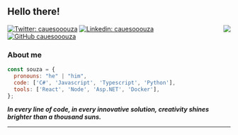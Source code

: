 <h2> Hello there!</h2>
<img align='right' src="https://cauesooouza.sirv.com/Images/_f2a858eb-cb27-4b06-ae39-b255bfe90b15-removebg-preview.png?w=230&format=gif">

[![Twitter: cauesooouza](https://img.shields.io/twitter/follow/cauesooouza?style=social)](https://twitter.com/cauesooouza)
[![Linkedin: cauesooouza](https://img.shields.io/badge/-cauesooouza-blue?style=flat-square&logo=Linkedin&logoColor=white&link=https://www.linkedin.com/in/cauesooouza/)](https://www.linkedin.com/in/cauesooouza/)
[![GitHub cauesooouza](https://img.shields.io/github/followers/cauesooouza?label=follow&style=social)](https://github.com/cauesooouza)

### About me

```javascript
const souza = {
  pronouns: "he" | "him",
  code: ['C#', 'Javascript', 'Typescript', 'Python'],
  tools: ['React', 'Node', 'Asp.NET', 'Docker'],
};
```

<em><b>In every line of code, in every innovative solution, creativity shines brighter than a thousand suns.</b></em>

---
